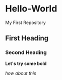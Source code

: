 # Hello-World
My First Repository
## First Heading
### Second Heading 
**Let's try some bold**


*how about this* 
